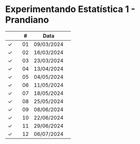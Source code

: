 # Experimentando Estatística 1 - Prandiano



|  |  | # | Data |  |
|:---:|:---:|:---:|:---:|:---|
| &check; |  | 01 | 09/03/2024 |  |
| &check; |  | 02 | 16/03/2024 |  |
| &check; |  | 03 | 23/03/2024 |  |
| &check; |  | 04 | 13/04/2024 |  |
| &check; |  | 05 | 04/05/2024 |  |
| &check; |  | 06 | 11/05/2024 |  |
| &check; |  | 07 | 18/05/2024 |  |
| &check; |  | 08 | 25/05/2024 |  |
| &check; |  | 09 | 08/06/2024 |  |
| &check; |  | 10 | 22/06/2024 |  |
| &check; |  | 11 | 29/06/2024 |  |
| &check; |  | 12 | 06/07/2024 |  |